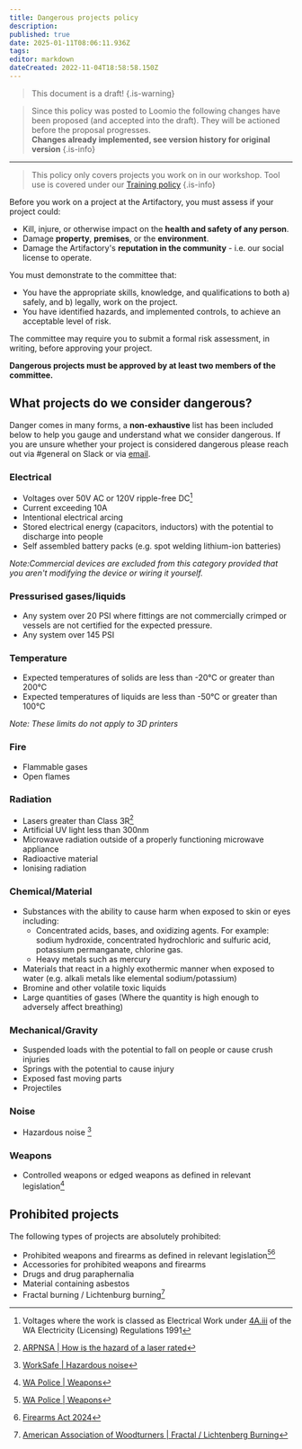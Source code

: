 ```yaml
---
title: Dangerous projects policy
description: 
published: true
date: 2025-01-11T08:06:11.936Z
tags: 
editor: markdown
dateCreated: 2022-11-04T18:58:58.150Z
---
```


> This document is a draft!
{.is-warning}

> Since this policy was posted to Loomio the following changes have been proposed (and accepted into the draft). They will be actioned before the proposal progresses.<br>
> **Changes already implemented, see version history for original version**
{.is-info}

----

> This policy only covers projects you work on in our workshop. Tool use is covered under our [Training policy](/docs/policies/training)
{.is-info}

Before you work on a project at the Artifactory, you must assess if your project could:

* Kill, injure, or otherwise impact on the **health and safety of any person**.
* Damage **property**, **premises**, or the **environment**.
* Damage the Artifactory's **reputation in the community** - i.e. our social license to operate.

You must demonstrate to the committee that:

* You have the appropriate skills, knowledge, and qualifications to both a) safely, and b) legally, work on the project.
* You have identified hazards, and implemented controls, to achieve an acceptable level of risk.

The committee may require you to submit a formal risk assessment, in writing, before approving your project.

**Dangerous projects must be approved by at least two members of the committee.**

## What projects do we consider dangerous?

Danger comes in many forms, a **non-exhaustive** list has been included below to help you gauge and understand what we consider dangerous. If you are unsure whether your project is considered dangerous please reach out via #general on Slack or via [email](mailto:committee@artifactory.org.au).

### Electrical

* Voltages over 50V AC or 120V ripple-free DC[^1]
* Current exceeding 10A
* Intentional electrical arcing
* Stored electrical energy (capacitors, inductors) with the potential to discharge into people
* Self assembled battery packs (e.g. spot welding lithium-ion batteries)

*Note:Commercial devices are excluded from this category provided that you aren't modifying the device or wiring it yourself.*

[^1]: Voltages where the work is classed as Electrical Work under [4A.iii](https://www.legislation.wa.gov.au/legislation/prod/filestore.nsf/FileURL/mrdoc_47829.htm/$FILE/Electricity%20(Licensing)%20Regulations%201991%20-%20%5B07-ac0-01%5D.html?OpenElement#:~:text=nominal%20pressure%20exceeding-,50%C2%A0volts%20alternating%20current%20or%20120%C2%A0volts%20ripple%20free%20direct%20current,-%3B%20and) of the WA Electricity (Licensing) Regulations 1991

### Pressurised gases/liquids

* Any system over 20 PSI where fittings are not commercially crimped or vessels are not certified for the expected pressure.
* Any system over 145 PSI

### Temperature

* Expected temperatures of solids are less than -20°C or greater than 200°C
* Expected temperatures of liquids are less than -50°C or greater than 100°C

*Note: These limits do not apply to 3D printers*

### Fire

* Flammable gases
* Open flames

### Radiation

* Lasers greater than Class 3R[^2]
* Artificial UV light less than 300nm
* Microwave radiation outside of a properly functioning microwave appliance
* Radioactive material
* Ionising radiation

[^2]: [ARPNSA | How is the hazard of a laser rated](https://www.arpansa.gov.au/understanding-radiation/what-is-radiation/non-ionising-radiation/laser#how-is-the-hazard-of-a-laser-rated)

### Chemical/Material

* Substances with the ability to cause harm when exposed to skin or eyes including:
  * Concentrated acids, bases, and oxidizing agents. For example: sodium hydroxide, concentrated hydrochloric and sulfuric acid, potassium permanganate, chlorine gas.
  * Heavy metals such as mercury
* Materials that react in a highly exothermic manner when exposed to water (e.g. alkali metals like elemental sodium/potassium)
* Bromine and other volatile toxic liquids
* Large quantities of gases (Where the quantity is high enough to adversely affect breathing)

### Mechanical/Gravity

* Suspended loads with the potential to fall on people or cause crush injuries
* Springs with the potential to cause injury
* Exposed fast moving parts
* Projectiles

### Noise

* Hazardous noise [^3]

[^3]: [WorkSafe | Hazardous noise](https://www.worksafe.wa.gov.au/noise)

### Weapons

* Controlled weapons or edged weapons as defined in relevant legislation[^4]

[^4]: [WA Police | Weapons](https://www.wa.gov.au/organisation/western-australia-police-force/weapons)

## Prohibited projects

The following types of projects are absolutely prohibited:

* Prohibited weapons and firearms as defined in relevant legislation[^4][^6]
* Accessories for prohibited weapons and firearms
* Drugs and drug paraphernalia
* Material containing asbestos
* Fractal burning / Lichtenburg burning[^5]

[^5]: [American Association of Woodturners | Fractal / Lichtenberg Burning](https://www.woodturner.org/Woodturner/Woodturner/Resources/Safety-Materials/Safety-Fractal-Burning-Lichtenburg-Burning.aspx)
[^6]: [Firearms Act 2024](https://www.austlii.edu.au/cgi-bin/viewdb/au/legis/wa/consol_act/fa2024102/)